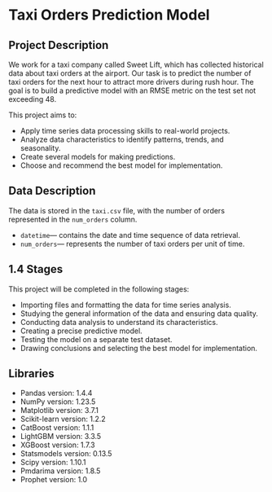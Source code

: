 # Taxi Orders Prediction Model

## Project Description

We work for a taxi company called Sweet Lift, which has collected historical data about taxi orders at the airport. Our task is to predict the number of taxi orders for the next hour to attract more drivers during rush hour. The goal is to build a predictive model with an RMSE metric on the test set not exceeding 48.

This project aims to:
- Apply time series data processing skills to real-world projects.
- Analyze data characteristics to identify patterns, trends, and seasonality.
- Create several models for making predictions.
- Choose and recommend the best model for implementation.


## Data Description

The data is stored in the `taxi.csv` file, with the number of orders represented in the `num_orders` column.
- `datetime`— contains the date and time sequence of data retrieval.
- `num_orders`— represents the number of taxi orders per unit of time.


## 1.4 Stages

This project will be completed in the following stages:
- Importing files and formatting the data for time series analysis.
- Studying the general information of the data and ensuring data quality.
- Conducting data analysis to understand its characteristics.
- Creating a precise predictive model.
- Testing the model on a separate test dataset.
- Drawing conclusions and selecting the best model for implementation.


## Libraries
- Pandas version: 1.4.4
- NumPy version: 1.23.5
- Matplotlib version: 3.7.1
- Scikit-learn version: 1.2.2
- CatBoost version: 1.1.1
- LightGBM version: 3.3.5
- XGBoost version: 1.7.3
- Statsmodels version: 0.13.5
- Scipy version: 1.10.1
- Pmdarima version: 1.8.5
- Prophet version: 1.0

